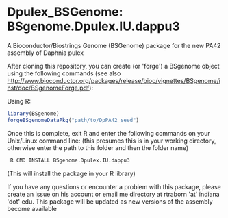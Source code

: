 Dpulex_BSGenome: BSgenome.Dpulex.IU.dappu3
===============

A Bioconductor/Biostrings Genome (BSGenome) package for the new PA42 assembly of Daphnia pulex

After cloning this repository, you can create (or 'forge') a BSgenome object using the following commands (see also http://www.bioconductor.org/packages/release/bioc/vignettes/BSgenome/inst/doc/BSgenomeForge.pdf):

Using R: 

```R
library(BSgenome)
forgeBSgenomeDataPkg("path/to/DpPA42_seed")
```

Once this is complete, exit R and enter the following commands on your Unix/Linux command line: 
(this presumes this is in your working directory, otherwise enter the path to this folder and then the folder name)

```R
 R CMD INSTALL BSgenome.Dpulex.IU.dappu3
``` 
(This will install the package in your R library)

If you have any questions or encounter a problem with this package, please create an issue on his account or email me directory at rtraborn 'at' indiana 'dot' edu. This package will be updated as new versions of the assembly become available

